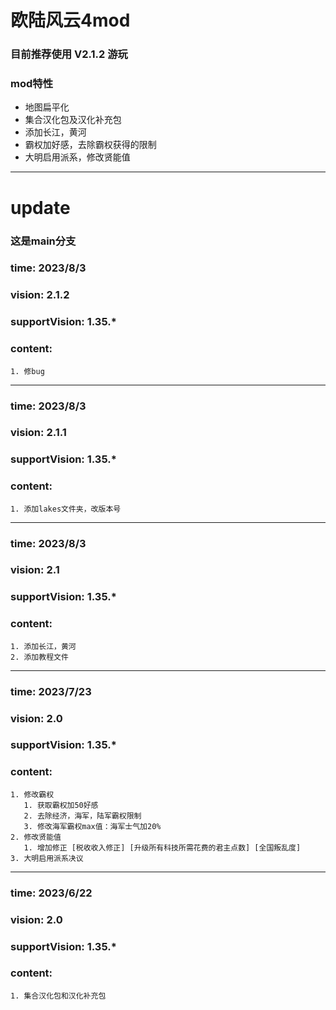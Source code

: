 # 欧陆风云4mod

### 目前推荐使用 **V2.1.2** 游玩
### mod特性
- 地图扁平化
- 集合汉化包及汉化补充包
- 添加长江，黄河
- 霸权加好感，去除霸权获得的限制
- 大明启用派系，修改贤能值

---

# update 
### 这是main分支

### time: 2023/8/3
### vision: 2.1.2
### supportVision: 1.35.\*
### content:
    1. 修bug
---

### time: 2023/8/3
### vision: 2.1.1
### supportVision: 1.35.\*
### content:
    1. 添加lakes文件夹，改版本号
---
### time: 2023/8/3
### vision: 2.1
### supportVision: 1.35.\*
### content:
    1. 添加长江，黄河
    2. 添加教程文件
---
### time: 2023/7/23
### vision: 2.0
### supportVision: 1.35.\*
### content:
    1. 修改霸权
       1. 获取霸权加50好感
       2. 去除经济，海军，陆军霸权限制
       3. 修改海军霸权max值：海军士气加20%
    2. 修改贤能值
       1. 增加修正 [税收收入修正] [升级所有科技所需花费的君主点数] [全国叛乱度]
    3. 大明启用派系决议

---
### time: 2023/6/22
### vision: 2.0
### supportVision: 1.35.\*
### content:
    1. 集合汉化包和汉化补充包